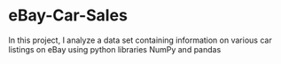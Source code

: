 # eBay-Car-Sales
In this project, I analyze a data set containing information on various car listings on eBay using python libraries NumPy and pandas
